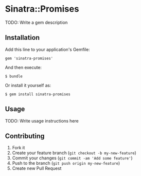 # Sinatra::Promises

TODO: Write a gem description

## Installation

Add this line to your application's Gemfile:

    gem 'sinatra-promises'

And then execute:

    $ bundle

Or install it yourself as:

    $ gem install sinatra-promises

## Usage

TODO: Write usage instructions here

## Contributing

1. Fork it
2. Create your feature branch (`git checkout -b my-new-feature`)
3. Commit your changes (`git commit -am 'Add some feature'`)
4. Push to the branch (`git push origin my-new-feature`)
5. Create new Pull Request

